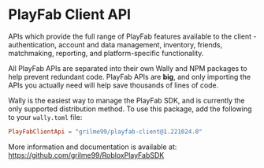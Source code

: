 # PlayFab Client API

APIs which provide the full range of PlayFab features available to the client - authentication, account and data management, inventory, friends, matchmaking, reporting, and platform-specific functionality.

All PlayFab APIs are separated into their own Wally and NPM packages to help prevent redundant code.
PlayFab APIs are **big**, and only importing the APIs you actually need will help save thousands of lines of code.

Wally is the easiest way to manage the PlayFab SDK, and is currently the only supported distribution method.
To use this package, add the following to your `wally.toml` file:

```toml
PlayFabClientApi = "grilme99/playfab-client@1.221024.0"
```

More information and documentation is available at:
https://github.com/grilme99/RobloxPlayFabSDK
